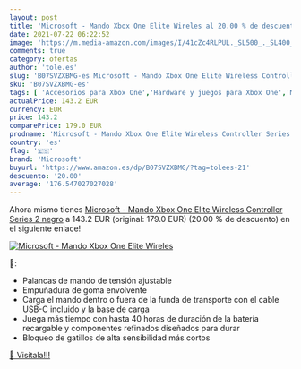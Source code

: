 ```yaml
---
layout: post
title: 'Microsoft - Mando Xbox One Elite Wireles al 20.00 % de descuento'
date: 2021-07-22 06:22:52
image: 'https://m.media-amazon.com/images/I/41cZc4RLPUL._SL500_._SL400_.jpg'
comments: true
category: ofertas
author: 'tole.es'
slug: 'B07SVZXBMG-es Microsoft - Mando Xbox One Elite Wireless Controller...'
sku: 'B07SVZXBMG-es'
tags: [ 'Accesorios para Xbox One','Hardware y juegos para Xbox One','Mandos para Xbox One','Mandos y controles para Xbox One','Videojuegos','microsoft','xbox', ]
actualPrice: 143.2 EUR
currency: EUR
price: 143.2
comparePrice: 179.0 EUR
prodname: 'Microsoft - Mando Xbox One Elite Wireless Controller Series 2  negro'
country: 'es'
flag: '🇪🇸'
brand: 'Microsoft'
buyurl: 'https://www.amazon.es/dp/B07SVZXBMG/?tag=tolees-21'
descuento: '20.00'
average: '176.547027027028'
---
```


Ahora mismo tienes [Microsoft - Mando Xbox One Elite Wireless Controller Series 2  negro](https://www.amazon.es/dp/B07SVZXBMG/?tag=tolees-21) a 143.2 EUR (original: 179.0 EUR) (20.00 %  de descuento) en el siguiente enlace!

[![Microsoft - Mando Xbox One Elite Wireles](https://m.media-amazon.com/images/I/41cZc4RLPUL._SL500_._SL400_.jpg)](https://www.amazon.es/dp/B07SVZXBMG/?tag=tolees-21)

🔎:

- Palancas de mando de tensión ajustable
- Empuñadura de goma envolvente
- Carga el mando dentro o fuera de la funda de transporte con el cable USB-C incluido y la base de carga
- Juega más tiempo con hasta 40 horas de duración de la batería recargable y componentes refinados diseñados para durar
- Bloqueo de gatillos de alta sensibilidad más cortos

[🛒 Visítala!!!](https://www.amazon.es/dp/B07SVZXBMG/?tag=tolees-21)
